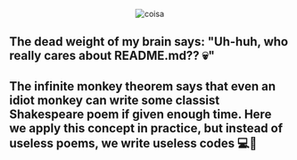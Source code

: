 <div align="center">

![coisa](https://github-readme-stats.vercel.app/api/top-langs/?username=LuKilme&layout=compact&langs_count=10&theme=dark)

</div>


## The dead weight of my brain says: "Uh-huh, who really cares about README.md?? 💀" 



## The infinite monkey theorem says that even an idiot monkey can write some classist Shakespeare poem if given enough time. Here we apply this concept in practice, but instead of useless poems, we write useless codes 💻🐒
